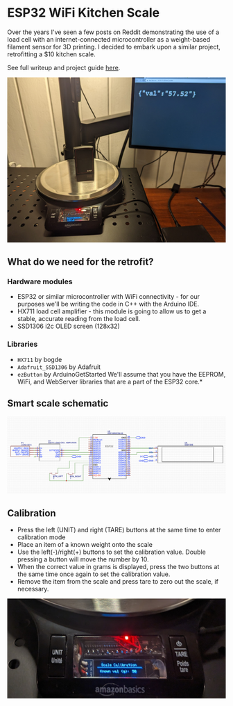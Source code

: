 # ESP32 WiFi Kitchen Scale

Over the years I've seen a few posts on Reddit demonstrating the use of a load cell with an internet-connected microcontroller as a weight-based filament sensor for 3D printing. I decided to embark upon a similar project, retrofitting a $10 kitchen scale.

See full writeup and project guide [here](https://liore.com/arduino-esp32-load-cell-kitchen-scale-home-assistant/).

![Smartscale demo](img-1.jpg)

## What do we need for the retrofit?

### Hardware modules

* ESP32 or similar microcontroller with WiFi connectivity - for our purposes we'll be writing the code in C++ with the Arduino IDE.
* HX711 load cell amplifier - this module is going to allow us to get a stable, accurate reading from the load cell.
* SSD1306 i2c OLED screen (128x32)

### Libraries
* `HX711` by bogde
* `Adafruit_SSD1306` by Adafruit
* `ezButton` by ArduinoGetStarted
We'll assume that you have the EEPROM, WiFi, and WebServer libraries that are a part of the ESP32 core.*

## Smart scale schematic

![Smartscale schematic](img-2.png)

## Calibration

* Press the left (UNIT) and right (TARE) buttons at the same time to enter calibration mode
* Place an item of a known weight onto the scale
* Use the left(-)/right(+) buttons to set the calibration value. Double pressing a button will move the number by 10.
* When the correct value in grams is displayed, press the two buttons at the same time once again to set the calibration value.
* Remove the item from the scale and press tare to zero out the scale, if necessary.

![Calibration UI](img-3.jpg)